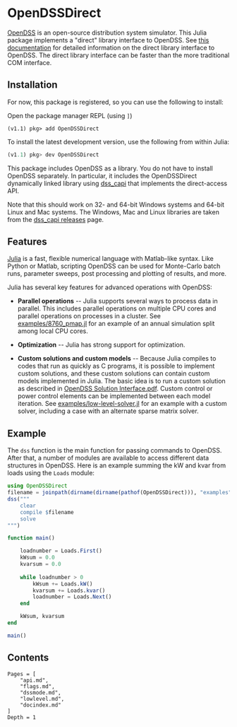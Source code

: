 # OpenDSSDirect

[OpenDSS](http://smartgrid.epri.com/SimulationTool.aspx) is an open-source
distribution system simulator. This Julia package implements a "direct" library
interface to OpenDSS. See [this
documentation](http://svn.code.sf.net/p/electricdss/code/trunk/Distrib/Doc/OpenDSS_Direct_DLL.pdf)
for detailed information on the direct library interface to OpenDSS. The direct
library interface can be faster than the more traditional COM interface.

## Installation

For now, this package is registered, so you can use the following to install:

Open the package manager REPL (using `]`)

```
(v1.1) pkg> add OpenDSSDirect
```

To install the latest development version, use the following from within Julia:

```julia
(v1.1) pkg> dev OpenDSSDirect
```

This package includes OpenDSS as a library. You do not have to install OpenDSS
separately. In particular, it includes the OpenDSSDirect dynamically linked
library using [dss_capi](https://github.com/dss-extensions/dss_capi) that implements the direct-access API.

Note that this should work on 32- and 64-bit Windows systems and 64-bit Linux
and Mac systems. The Windows, Mac and Linux libraries are taken from the
[dss_capi releases](https://github.com/dss-extensions/dss_capi/releases) page.

## Features

[Julia](http://julialang.org/) is a fast, flexible numerical language with
Matlab-like syntax. Like Python or Matlab, scripting OpenDSS can be used for
Monte-Carlo batch runs, parameter sweeps, post processing and plotting of
results, and more.

Julia has several key features for advanced operations with OpenDSS:

* **Parallel operations** -- Julia supports several ways to process data in
  parallel. This includes parallel operations on multiple CPU cores and
  parallel operations on processes in a cluster. See
  [examples/8760_pmap.jl](https://github.com/dss-extensions/OpenDSSDirect.jl/blob/master/examples/8760_pmap.jl)
  for an example of an annual simulation split among local CPU cores.

* **Optimization** -- Julia has strong support for optimization.

* **Custom solutions and custom models** -- Because Julia compiles to codes
  that run as quickly as C programs, it is possible to implement custom
  solutions, and these custom solutions can contain custom models implemented
  in Julia. The basic idea is to run a custom solution as described in
  [OpenDSS Solution Interface.pdf](http://svn.code.sf.net/p/electricdss/code/trunk/Distrib/Doc/OpenDSS%20Solution%20Interface.pdf).
  Custom control or power control elements can be implemented between each
  model iteration. See
  [examples/low-level-solver.jl](https://github.com/dss-extensions/OpenDSSDirect.jl/blob/master/examples/low-level-solver.jl)
  for an example with a custom solver, including a case with an alternate sparse
  matrix solver.

## Example

The `dss` function is the main function for passing commands to OpenDSS.
After that, a number of modules are available to access different data structures
in OpenDSS. Here is an example summing the kW and kvar from loads using the
`Loads` module:

```julia
using OpenDSSDirect
filename = joinpath(dirname(dirname(pathof(OpenDSSDirect))), "examples", "8500-Node", "Master.dss")
dss("""
    clear
    compile $filename
    solve
""")

function main()

    loadnumber = Loads.First()
    kWsum = 0.0
    kvarsum = 0.0
    
    while loadnumber > 0
        kWsum += Loads.kW()
        kvarsum += Loads.kvar()
        loadnumber = Loads.Next()
    end

    kWsum, kvarsum
end

main()
```


## Contents

```@contents
Pages = [
    "api.md",
    "flags.md",
    "dssmode.md",
    "lowlevel.md",
    "docindex.md"
]
Depth = 1
```
